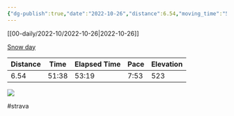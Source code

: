```yaml
---
{"dg-publish":true,"date":"2022-10-26","distance":6.54,"moving_time":"51:38","elapsed_time":"53:19","pace":"7:53","total_elevation_gain":523,"url":"https://www.strava.com/activities/8023812758","permalink":"/01-personal/strava/2022-10-26-snow-day/","dgPassFrontmatter":true}
---
```



[[00-daily/2022-10/2022-10-26\|2022-10-26]]

[Snow day](https://www.strava.com/activities/8023812758)

| Distance | Time  | Elapsed Time | Pace | Elevation |
| -------- | ----- | ------------ | ---- | --------- |
| 6.54     | 51:38 | 53:19        | 7:53 | 523       |



    
![](https://dgtzuqphqg23d.cloudfront.net/Po9wKjwOhSJg5PhwquhiolTbGZQB15R1j0bXIJBKAWE-768x576.jpg)

    

#strava
